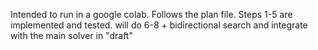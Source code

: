 Intended to run in a google colab. Follows the plan file. Steps 1-5 are implemented and tested. will do 6-8 + bidirectional search and integrate with the main solver in "draft" 